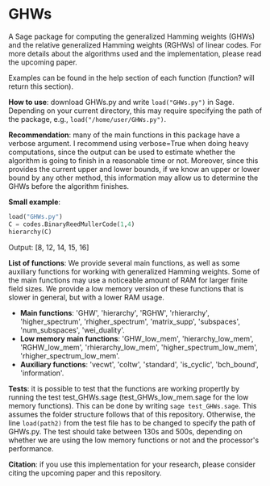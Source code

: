 # GHWs
A Sage package for computing the generalized Hamming weights (GHWs) and the relative generalized Hamming weights (RGHWs) of linear codes. For more details about the algorithms used and the implementation, please read the upcoming paper. 

Examples can be found in the help section of each function (function? will return this section). 

**How to use**: download GHWs.py and write `load("GHWs.py")` in Sage. Depending on your current directory, this may require specifying the path of the package, e.g., `load("/home/user/GHWs.py")`. 

**Recommendation**: many of the main functions in this package have a verbose argument. I recommend using verbose=True when doing heavy computations, since the output can be used to estimate whether the algorithm is going to finish in a reasonable time or not. Moreover, since this provides the current upper and lower bounds, if we know an upper or lower bound by any other method, this information may allow us to determine the GHWs before the algorithm finishes. 

**Small example**:
```python
load("GHWs.py")
C = codes.BinaryReedMullerCode(1,4)
hierarchy(C)
```
Output: [8, 12, 14, 15, 16]


**List of functions**: We provide several main functions, as well as some auxiliary functions for working with generalized Hamming weights. Some of the main functions may use a noticeable amount of RAM for larger finite field sizes. We provide a low memory version of these functions that is slower in general, but with a lower RAM usage. 
  - **Main functions**: 'GHW', 'hierarchy', 'RGHW', 'rhierarchy', 'higher_spectrum', 'rhigher_spectrum', 'matrix_supp', 'subspaces', 'num_subspaces', 'wei_duality'.
  - **Low memory main functions**: 'GHW_low_mem', 'hierarchy_low_mem', 'RGHW_low_mem', 'rhierarchy_low_mem', 'higher_spectrum_low_mem', 'rhigher_spectrum_low_mem'.
  - **Auxiliary functions**: 'vecwt', 'coltw', 'standard', 'is_cyclic', 'bch_bound', 'information'.

**Tests**: it is possible to test that the functions are working propertly by running the test test_GHWs.sage (test_GHWs_low_mem.sage for the low memory functions). This can be done by writing `sage test_GHWs.sage`. This assumes the folder structure follows that of this repository. Otherwise, the line `load(path2)` from the test file has to be changed to specify the path of GHWs.py. The test should take between 130s and 500s, depending on whether we are using the low memory functions or not and the processor's performance. 

**Citation**: if you use this implementation for your research, please consider citing the upcoming paper and this repository.
